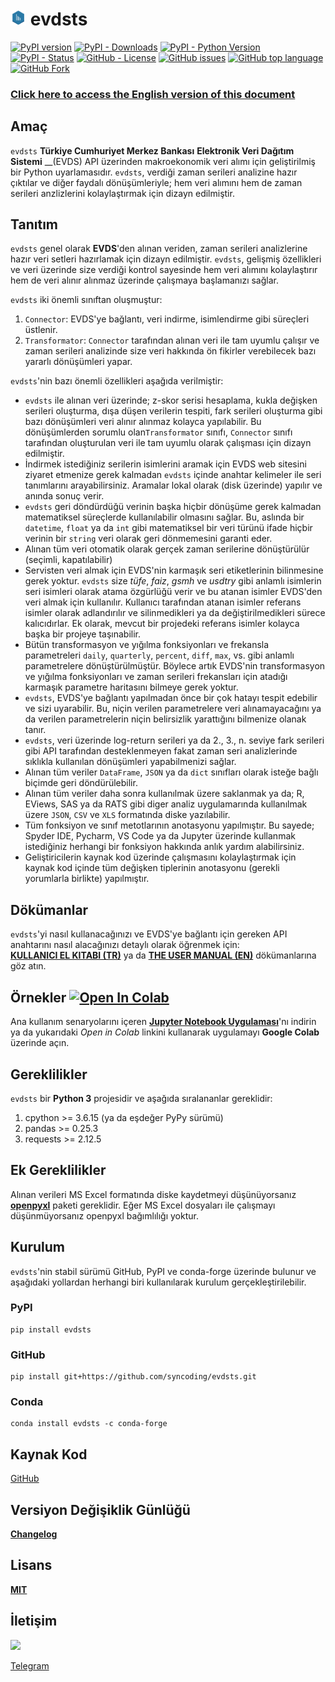 # <img src="https://github.com/syncoding/evdsts/blob/master/docs/images/evdsts.png?raw=true" width="5%"/> evdsts

 [![PyPI version](https://badge.fury.io/py/evdsts.svg)](https://pypi.org/project/evdsts/)
 [![PyPI - Downloads](https://img.shields.io/pypi/dm/evdsts)](https://pypistats.org/packages/evdsts)
 [![PyPI - Python Version](https://img.shields.io/pypi/pyversions/evdsts)](https://pypi.org/project/evdsts/)
 [![PyPI - Status](https://img.shields.io/pypi/status/evdsts)](https://pypi.org/project/evdsts/)
 [![GitHub - License](https://img.shields.io/github/license/syncoding/evdsts)](https://github.com/syncoding/evdsts/blob/master/LICENSE)
 [![GitHub issues](https://img.shields.io/github/issues-raw/syncoding/evdsts)](https://github.com/syncoding/evdsts/issues)
 [![GitHub top language](https://img.shields.io/github/languages/top/syncoding/evdsts)](https://github.com/syncoding/evdsts)
 [![GitHub Fork](https://img.shields.io/github/forks/syncoding/evdsts?style=social)](https://img.shields.io/github/forks/syncoding/evdsts?style=social)


### [__Click here to access the English version of this document__](/README_EN.md)
## __Amaç__

`evdsts` __Türkiye Cumhuriyet Merkez Bankası__ __Elektronik Veri Dağıtım Sistemi__ __(EVDS) API
üzerinden makroekonomik veri alımı için geliştirilmiş bir Python uyarlamasıdır. `evdsts`, verdiği
zaman serileri analizine hazır çıktılar ve diğer faydalı dönüşümleriyle; hem veri alımını hem de
zaman serileri anzlizlerini kolaylaştırmak için dizayn edilmiştir.

## __Tanıtım__

`evdsts` genel olarak __EVDS__'den alınan veriden, zaman serileri analizlerine hazır veri setleri
hazırlamak için dizayn edilmiştir. `evdsts`, gelişmiş özellikleri ve veri üzerinde size verdiği
kontrol sayesinde hem veri alımını kolaylaştırır hem de veri alınır alınmaz üzerinde çalışmaya
başlamanızı sağlar.

`evdsts` iki önemli sınıftan oluşmuştur:
1. `Connector`: EVDS'ye bağlantı, veri indirme, isimlendirme gibi süreçleri üstlenir.
2. `Transformator`: `Connector` tarafından alınan veri ile tam uyumlu çalışır ve zaman serileri
analizinde size veri hakkında ön fikirler verebilecek bazı yararlı dönüşümleri yapar.

`evdsts`'nin bazı önemli özellikleri aşağıda verilmiştir:

- `evdsts` ile alınan veri üzerinde; z-skor serisi hesaplama, kukla değişken serileri oluşturma,
dışa düşen verilerin tespiti, fark serileri oluşturma gibi bazı dönüşümleri veri alınır alınmaz
kolayca yapılabilir. Bu dönüşümlerden sorumlu olan`Transformator` sınıfı, `Connector` sınıfı
tarafından oluşturulan veri ile tam uyumlu olarak çalışması için dizayn edilmiştir.
- İndirmek istediğiniz serilerin isimlerini aramak için EVDS web sitesini ziyaret etmenize gerek
kalmadan `evdsts` içinde anahtar kelimeler ile seri tanımlarını arayabilirsiniz. Aramalar lokal
olarak (disk üzerinde) yapılır ve anında sonuç verir.
- `evdsts` geri döndürdüğü verinin başka hiçbir dönüşüme gerek kalmadan matematiksel süreçlerde
kullanılabilir olmasını sağlar. Bu, aslında bir `datetime`, `float` ya da `int` gibi  matematiksel
bir veri türünü ifade hiçbir verinin bir `string` veri olarak geri dönmemesini garanti eder.
- Alınan tüm veri otomatik olarak gerçek zaman serilerine dönüştürülür (seçimli, kapatılabilir)
- Servisten veri almak için EVDS'nin karmaşık seri etiketlerinin bilinmesine gerek yoktur. `evdsts`
size  _tüfe_, _faiz_, _gsmh_ ve _usdtry_ gibi anlamlı isimlerin seri isimleri olarak atama özgürlüğü
verir ve bu atanan isimler EVDS'den veri almak için kullanılır. Kullanıcı tarafından atanan isimler
referans isimler olarak adlandırılır ve silinmedikleri ya da değiştirilmedikleri sürece kalıcıdırlar.
Ek olarak, mevcut bir projedeki referans isimler kolayca başka bir projeye taşınabilir.
- Bütün transformasyon ve yığılma fonksiyonları ve frekansla parametreleri `daily`, `quarterly`,
`percent`, `diff`, `max`, vs. gibi anlamlı parametrelere dönüştürülmüştür. Böylece artık EVDS'nin
transformasyon ve yığılma fonksiyonları ve zaman serileri frekansları için atadığı karmaşık parametre
haritasını bilmeye gerek yoktur.
- `evdsts`, EVDS'ye bağlantı yapılmadan önce bir çok hatayı tespit edebilir ve sizi uyarabilir. Bu,
niçin verilen parametrelere veri alınamayacağını ya da verilen parametrelerin niçin belirsizlik
yarattığını bilmenize olanak tanır.
- `evdsts`, veri üzerinde log-return serileri ya da 2., 3., n. seviye fark serileri gibi API
tarafından desteklenmeyen fakat zaman seri analizlerinde sıklıkla kullanılan dönüşümleri yapabilmenizi
sağlar.
- Alınan tüm veriler `DataFrame`, `JSON` ya da `dict` sınıfları olarak isteğe bağlı biçimde geri
döndürülebilir.
- Alınan tüm veriler daha sonra kullanılmak üzere saklanmak ya da; R, EViews, SAS ya da RATS gibi
diger analiz uygulamarında kullanılmak üzere `JSON`, `CSV` ve `XLS` formatında diske yazılabilir.
- Tüm fonksiyon ve sınıf metotlarının anotasyonu yapılmıştır. Bu sayede;  Spyder IDE, Pycharm,
VS Code ya da Jupyter üzerinde kullanmak istediğiniz herhangi bir fonksiyon hakkında anlık yardım
alabilirsiniz.
- Geliştiricilerin kaynak kod üzerinde çalışmasını kolaylaştırmak için kaynak kod içinde tüm değişken
tiplerinin anotasyonu (gerekli yorumlarla birlikte) yapılmıştır.

## __Dökümanlar__

`evdsts`'yi nasıl kullanacağınızı ve EVDS'ye bağlantı için gereken API anahtarını nasıl alacağınızı
detaylı olarak öğrenmek için:  
[__KULLANICI EL KITABI (TR)__](https://github.com/syncoding/evdsts/blob/master/docs/manuals/manual_tr.md) ya da
[__THE USER MANUAL (EN)__](https://github.com/syncoding/evdsts/blob/master/docs/manuals/manual_en.md)
dökümanlarına göz atın.

## __Örnekler__ [![Open In Colab](https://colab.research.google.com/assets/colab-badge.svg)](https://colab.research.google.com/github/syncoding/evdsts/blob/master/examples/ornekler.ipynb)

Ana kullanım senaryolarını içeren [__Jupyter Notebook Uygulaması__](https://github.com/syncoding/evdsts/blob/master/examples/)'nı indirin ya da yukarıdaki _Open in Colab_ linkini kullanarak uygulamayı __Google Colab__ üzerinde açın.


## __Gereklilikler__

`evdsts` bir __Python 3__ projesidir ve aşağıda sıralananlar gereklidir:

1. cpython >= 3.6.15 (ya da eşdeğer PyPy sürümü)
1. pandas >= 0.25.3
2. requests >= 2.12.5

## __Ek Gereklilikler__

Alınan verileri MS Excel formatında diske kaydetmeyi düşünüyorsanız [__openpyxl__](https://pypi.org/project/openpyxl/)
paketi gereklidir. Eğer MS Excel dosyaları ile çalışmayı düşünmüyorsanız openpyxl bağımlılığı yoktur.

## __Kurulum__

`evdsts`'nin stabil sürümü GitHub, PyPI ve conda-forge üzerinde bulunur ve aşağıdaki yollardan
herhangi biri kullanılarak kurulum gerçekleştirilebilir.

### __PyPI__

```
pip install evdsts
```

### __GitHub__

```
pip install git+https://github.com/syncoding/evdsts.git
```

### __Conda__

```
conda install evdsts -c conda-forge
```

## __Kaynak Kod__

[GitHub](https://github.com/syncoding/evdsts/evdsts)

## __Versiyon Değişiklik Günlüğü__
[__Changelog__](https://github.com/syncoding/evdsts/blob/master/CHANGELOG.md)

## __Lisans__

[__MIT__](https://github.com/syncoding/evdsts/blob/master/LICENSE.txt)

## __İletişim__

<a href="mailto:synertic@gmail.com?"><img src="https://img.shields.io/badge/gmail-%23DD0031.svg?&style=for-the-badge&logo=gmail&logoColor=white"/></a>

[Telegram](https://t.me/synertic)

